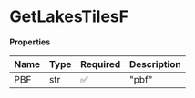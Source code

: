 # GetLakesTilesF

**Properties**

| Name | Type | Required | Description |
| :--- | :--- | :------- | :---------- |
| PBF  | str  | ✅       | "pbf"       |

<!-- This file was generated by liblab | https://liblab.com/ -->
